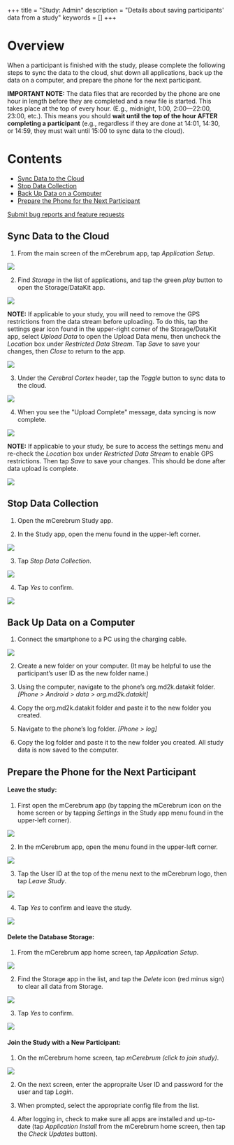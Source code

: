 +++
title = "Study: Admin"
description = "Details about saving participants' data from a study"
keywords = []
+++


# Overview

When a participant is finished with the study, please complete the following steps to sync the data to the cloud, shut down all applications, back up the data on a computer, and prepare the phone for the next participant.

**IMPORTANT NOTE:** The data files that are recorded by the phone are one hour in length before they are completed and a new file is started. This takes place at the top of every hour. (E.g., midnight, 1:00, 2:00—22:00, 23:00, etc.). This means you should **wait until the top of the hour AFTER completing a participant** (e.g., regardless if they are done at 14:01, 14:30, or 14:59, they must wait until 15:00 to sync data to the cloud).

# Contents

- [Sync Data to the Cloud](#syncing)
- [Stop Data Collection](#stopping)
- [Back Up Data on a Computer](#backing)
- [Prepare the Phone for the Next Participant](#preparing)


[Submit bug reports and feature requests](http://software.md2k.org/under-the-hood/feedback/)


## <a name="syncing"></a>Sync Data to the Cloud

1) From the main screen of the mCerebrum app, tap *Application Setup*.

<img src="/img/howto/mPerf/applicationSetup.png">

2) Find *Storage* in the list of applications, and tap the green *play* button to open the Storage/DataKit app.

<img src="/img/howto/mPerf/clearStorage.png">

**NOTE:** If applicable to your study, you will need to remove the GPS restrictions from the data stream before uploading. To do this, tap the settings gear icon found in the upper-right corner of the Storage/DataKit app, select *Upload Data* to open the Upload Data menu, then uncheck the *Location* box under *Restricted Data Stream*. Tap *Save* to save your changes, then *Close* to return to the app.

<img src="/img/howto/mPerf/restrictedDataUncheck.png">

3) Under the *Cerebral Cortex* header, tap the *Toggle* button to sync data to the cloud.

<img src="/img/howto/mPerf/DatakitToggle.png">

4) When you see the "Upload Complete" message, data syncing is now complete.

<img src="/img/howto/mPerf/DatakitUploadComplete.png">

**NOTE:** If applicable to your study, be sure to access the settings menu and re-check the *Location* box under *Restricted Data Stream* to enable GPS restrictions. Then tap *Save* to save your changes. This should be done after data upload is complete.

<img src="/img/howto/mPerf/restrictedDataChecked.png">


## <a name="stopping"></a>Stop Data Collection

1) Open the mCerebrum Study app.

2) In the Study app, open the menu found in the upper-left corner.

<img src="/img/howto/mPerf/menuIcon.png">

3) Tap *Stop Data Collection*.

<img src="/img/howto/mPerf/stopDataCollection.png">

4) Tap *Yes* to confirm.

<img src="/img/howto/mPerf/stopDataConfirm.png">


## <a name="backing"></a>Back Up Data on a Computer

1) Connect the smartphone to a PC using the charging cable.

<img src="/img/howto/mPerf/phone2computer.png">

2) Create a new folder on your computer. (It may be helpful to use the participant’s user ID as the new folder name.)

3) Using the computer, navigate to the phone’s org.md2k.datakit folder. *[Phone > Android > data > org.md2k.datakit]*

4) Copy the org.md2k.datakit folder and paste it to the new folder you created.

5) Navigate to the phone’s log folder. *[Phone > log]*

6) Copy the log folder and paste it to the new folder you created. All study data is now saved to the computer.


## <a name="preparing"></a>Prepare the Phone for the Next Participant

#### Leave the study:

1) First open the mCerebrum app (by tapping the mCerebrum icon on the home screen or by tapping *Settings* in the Study app menu found in the upper-left corner).

<img src="/img/howto/mPerf/mCerebrumAppHome.png">

2) In the mCerebrum app, open the menu found in the upper-left corner.

<img src="/img/howto/mPerf/menuIcon.png">

3) Tap the User ID at the top of the menu next to the mCerebrum logo, then tap *Leave Study*.

<img src="/img/howto/mPerf/leaveStudyButton.png">

4) Tap *Yes* to confirm and leave the study.

<img src="/img/howto/mPerf/leaveStudyConfirm.png">


#### Delete the Database Storage:

1) From the mCerebrum app home screen, tap *Application Setup*.

<img src="/img/howto/mPerf/applicationSetup.png">

2) Find the Storage app in the list, and tap the *Delete* icon (red minus sign) to clear all data from Storage.

<img src="/img/howto/mPerf/storageMinus.png">

3) Tap *Yes* to confirm.

<img src="/img/howto/mPerf/deleteDatabaseFiles.png">


#### Join the Study with a New Participant:

1) On the mCerebrum home screen, tap *mCerebrum (click to join study)*.

<img src="/img/howto/mPerf/click2join.png">

2) On the next screen, enter the appropraite User ID and password for the user and tap *Login*.

3) When prompted, select the appropriate config file from the list.

4) After logging in, check to make sure all apps are installed and up-to-date (tap *Application Install* from the mCerebrum home screen, then tap the *Check Updates* button).
